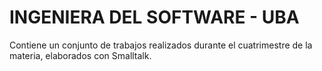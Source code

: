# INGENIERA DEL SOFTWARE - UBA
Contiene un conjunto de trabajos realizados durante el cuatrimestre de la materia, elaborados con Smalltalk.
